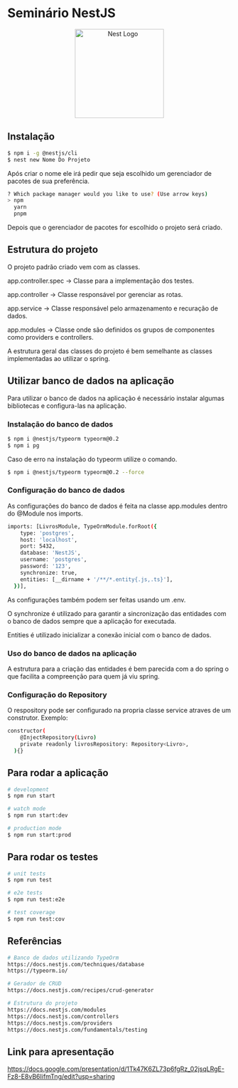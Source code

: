# Seminário NestJS
<p align="center">
  <a href="http://nestjs.com/" target="blank"><img src="https://nestjs.com/img/logo-small.svg" width="200" alt="Nest Logo" /></a>
</p>

[circleci-image]: https://img.shields.io/circleci/build/github/nestjs/nest/master?token=abc123def456
[circleci-url]: https://circleci.com/gh/nestjs/nest

## Instalação

```bash
$ npm i -g @nestjs/cli
$ nest new Nome Do Projeto
```

<p>Após criar o nome ele irá pedir que seja escolhido um gerenciador de pacotes de sua preferência.</p>

```bash
? Which package manager would you like to use? (Use arrow keys)
> npm
  yarn
  pnpm
```

<p>Depois que o gerenciador de pacotes for escolhido o projeto será criado.</p>

## Estrutura do projeto

<p>O projeto padrão criado vem com as classes.</p>
<p>app.controller.spec -> Classe para a implementação dos testes.</p>
<p>app.controller -> Classe responsável por gerenciar as rotas.</p>
<p>app.service -> Classe responsável pelo armazenamento e recuração de dados.</p>
<p>app.modules -> Classe onde são definidos os grupos de componentes como providers e controllers.</p>

<p>A estrutura geral das classes do projeto é bem semelhante as classes implementadas ao utilizar o spring.</p>

## Utilizar banco de dados na aplicação

<p>Para utilizar o banco de dados na aplicação é necessário instalar algumas bibliotecas e configura-las na aplicação.</p>

### Instalação do banco de dados

```bash
$ npm i @nestjs/typeorm typeorm@0.2
$ npm i pg
```
<p>Caso de erro na instalação do typeorm utilize o comando.</p>

```bash
$ npm i @nestjs/typeorm typeorm@0.2 --force
```

### Configuração do banco de dados

<p>As configurações do banco de dados é feita na classe app.modules dentro do @Module nos imports.</p>

```bash
imports: [LivrosModule, TypeOrmModule.forRoot({
    type: 'postgres',
    host: 'localhost',
    port: 5432,
    database: 'NestJS',
    username: 'postgres',
    password: '123',
    synchronize: true,
    entities: [__dirname + '/**/*.entity{.js,.ts}'],
  })],
```
<p>As configurações também podem ser feitas usando um .env.</p>
<p>O synchronize é utilizado para garantir a sincronização das entidades com o banco de dados sempre que a aplicação for executada.</p>
<p>Entities é utilizado inicializar a conexão inicial com o banco de dados.</p>

### Uso do banco de dados na aplicação

<p>A estrutura para a criação das entidades é bem parecida com a do spring o que facilita a compreenção para quem já viu spring.</p>

### Configuração do Repository

<p>O respository pode ser configurado na propria classe service atraves de um construtor. Exemplo:</p>

```bash
constructor(
    @InjectRepository(Livro)
    private readonly livrosRepository: Repository<Livro>,
  ){}
```

## Para rodar a aplicação

```bash
# development
$ npm run start

# watch mode
$ npm run start:dev

# production mode
$ npm run start:prod
```

## Para rodar os testes

```bash
# unit tests
$ npm run test

# e2e tests
$ npm run test:e2e

# test coverage
$ npm run test:cov
```

## Referências

```bash
# Banco de dados utilizando TypeOrm
https://docs.nestjs.com/techniques/database
https://typeorm.io/

# Gerador de CRUD
https://docs.nestjs.com/recipes/crud-generator

# Estrutura do projeto
https://docs.nestjs.com/modules
https://docs.nestjs.com/controllers
https://docs.nestjs.com/providers
https://docs.nestjs.com/fundamentals/testing
```
## Link para apresentação

https://docs.google.com/presentation/d/1Tk47K6ZL73p6fgRz_02jsqLRgE-Fz8-E8vB6IifmTng/edit?usp=sharing
